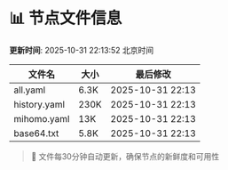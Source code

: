# 📊 节点文件信息

**更新时间**: 2025-10-31 22:13:52 北京时间

| 文件名 | 大小 | 最后修改 |
|--------|------|----------|
| all.yaml | 6.3K | 2025-10-31 22:13 |
| history.yaml | 230K | 2025-10-31 22:13 |
| mihomo.yaml | 13K | 2025-10-31 22:13 |
| base64.txt | 5.8K | 2025-10-31 22:13 |

> 🔄 文件每30分钟自动更新，确保节点的新鲜度和可用性
